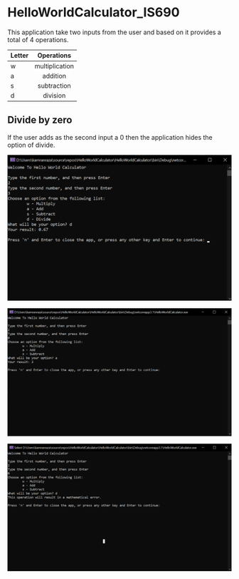 # HelloWorldCalculator_IS690

This application take two inputs from the user and based on it provides a total of 4 operations.

| Letter  | Operations |
| ------------- |:-------------:|
| w      | multiplication     |
| a      | addition     |
| s      | subtraction     |
| d      | division   |


## Divide by zero
If the user adds as the second input a 0 then the application hides the option of divide.


![Second input > 0](HelloWorldCalculator/assests/IS690_hw1_sc_1.png?raw=true "Second input > 0")

![Second input = 0](HelloWorldCalculator/assests/IS690_hw1_sc_2.png?raw=true "Second input = 0")

![Force Divide by 0](HelloWorldCalculator/assests/IS690_hw1_sc_3.png?raw=true "Force Divide by 0")
